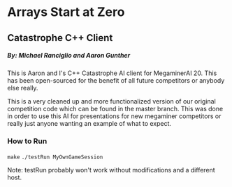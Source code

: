 # Arrays Start at Zero
## Catastrophe C++ Client
##### By: Michael Ranciglio and Aaron Gunther

This is Aaron and I's C++ Catastrophe AI client for MegaminerAI 20. This has
been open-sourced for the benefit of all future competitors or anybody else
really.

This is a very cleaned up and more functionalized version of our original competition code which can be found in the master branch.
This was done in order to use this AI for presentations for new megaminer competitors or really just anyone wanting an example of what to expect.

### How to Run

`make`
`./testRun MyOwnGameSession`

Note: testRun probably won't work without modifications and a different host.
